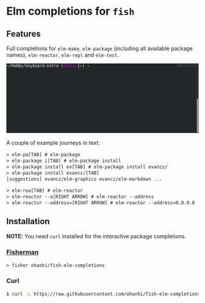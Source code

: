 # Elm completions for `fish`

## Features

Full completions for `elm-make`, `elm-package` (including all available package names), `elm-reactor`, `elm-repl` and `elm-test`.

![](elm-suggestions.gif)

A couple of example journeys in text:

```fish
> elm-pa[TAB] # elm-package
> elm-package i[TAB] # elm-package install
> elm-package install ev[TAB] # elm-package install evancz/
> elm-package install evancz/[TAB]
[suggestions] evancz/elm-graphics evancz/elm-markdown ...
```

```fish
> elm-rea[TAB] # elm-reactor
> elm-reactor --a[RIGHT ARROW] # elm-reactor --address
> elm-reactor --address=[RIGHT ARROW] # elm-reactor --address=0.0.0.0
```

## Installation

**NOTE:** You need `curl` installed for the interactive package completions.

### [Fisherman](https://github.com/fisherman/fisherman)

```fish
> fisher ohanhi/fish-elm-completions
```

### Curl

```sh
$ curl -L https://raw.githubusercontent.com/ohanhi/fish-elm-completions/master/hooks/install.fish | fish
```
